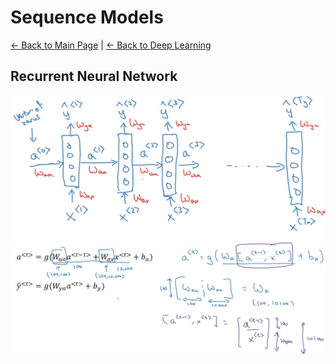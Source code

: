 # Sequence Models
[← Back to Main Page](../../README.md) | [← Back to Deep Learning](../README.md)

## Recurrent Neural Network
<img src="images/rnn.png" width=750>

<img src="images/rnn_notation.png" width=750>

